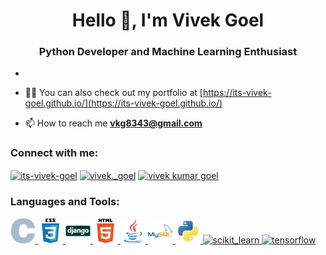 <h1 align="center">Hello 👋, I'm Vivek Goel</h1>
<h3 align="center">Python Developer and Machine Learning Enthusiast</h3>

- <!--🌱 I’m currently learning **Machine Learning** -->

- 👨‍💻 You can also check out my portfolio at [https://its-vivek-goel.github.io/](https://its-vivek-goel.github.io/)

- 📫 How to reach me **vkg8343@gmail.com**

<h3 align="left">Connect with me:</h3>
<p align="left">

<!-- <a href="https://twitter.com/khushboogoel01" target="blank"><img align="center" src="https://cdn.jsdelivr.net/npm/simple-icons@3.0.1/icons/twitter.svg" alt="khushboogoel01" height="30" width="40" /></a> -->
<a href="https://www.linkedin.com/in/vivek-kumar-goel-9ab94516b/" target="blank"><img align="center" src="https://cdn.jsdelivr.net/npm/simple-icons@3.0.1/icons/linkedin.svg" alt="its-vivek-goel" height="30" width="40" /></a>
<a href="https://www.instagram.com/vivek._goel/" target="blank"><img align="center" src="https://cdn.jsdelivr.net/npm/simple-icons@3.0.1/icons/instagram.svg" alt="vivek._goel" height="30" width="40" /></a>
<a href="https://www.youtube.com/channel/UCcmqBYc5Ol4j7onSO1g2aRw" target="blank"><img align="center" src="https://cdn.jsdelivr.net/npm/simple-icons@3.0.1/icons/youtube.svg" alt="vivek kumar goel" height="30" width="40" /></a>


</p>

<h3 align="left">Languages and Tools:</h3>
<p align="left"> <a href="https://www.cprogramming.com/" target="_blank"> <img src="https://raw.githubusercontent.com/devicons/devicon/master/icons/c/c-original.svg" alt="c" width="40" height="40"/> </a> <a href="https://www.w3schools.com/css/" target="_blank"> <img src="https://raw.githubusercontent.com/devicons/devicon/master/icons/css3/css3-original-wordmark.svg" alt="css3" width="40" height="40"/> </a> <a href="https://www.djangoproject.com/" target="_blank"> <img src="https://raw.githubusercontent.com/devicons/devicon/master/icons/django/django-original.svg" alt="django" width="40" height="40"/> </a> <a href="https://www.w3.org/html/" target="_blank"> <img src="https://raw.githubusercontent.com/devicons/devicon/master/icons/html5/html5-original-wordmark.svg" alt="html5" width="40" height="40"/> </a> <a href="https://www.java.com" target="_blank"> <img src="https://raw.githubusercontent.com/devicons/devicon/master/icons/java/java-original.svg" alt="java" width="40" height="40"/> </a> <a href="https://www.mysql.com/" target="_blank"> <img src="https://raw.githubusercontent.com/devicons/devicon/master/icons/mysql/mysql-original-wordmark.svg" alt="mysql" width="40" height="40"/> </a> <a href="https://www.python.org" target="_blank"> <img src="https://raw.githubusercontent.com/devicons/devicon/master/icons/python/python-original.svg" alt="python" width="40" height="40"/> </a> <a href="https://scikit-learn.org/" target="_blank"> <img src="https://upload.wikimedia.org/wikipedia/commons/0/05/Scikit_learn_logo_small.svg" alt="scikit_learn" width="40" height="40"/> </a> <a href="https://www.tensorflow.org" target="_blank"> <img src="https://www.vectorlogo.zone/logos/tensorflow/tensorflow-icon.svg" alt="tensorflow" width="40" height="40"/> </a> </p>
